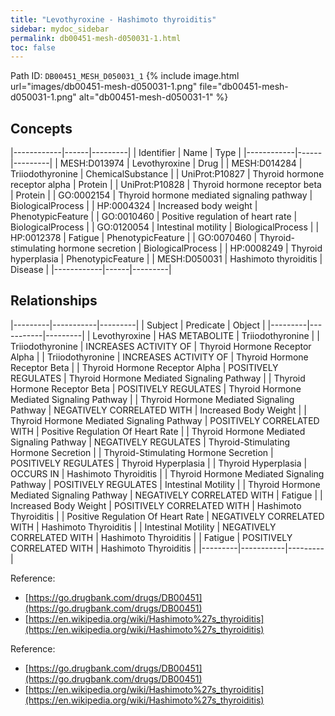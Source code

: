 ```yaml
---
title: "Levothyroxine - Hashimoto thyroiditis"
sidebar: mydoc_sidebar
permalink: db00451-mesh-d050031-1.html
toc: false 
---
```



Path ID: `DB00451_MESH_D050031_1`
{% include image.html url="images/db00451-mesh-d050031-1.png" file="db00451-mesh-d050031-1.png" alt="db00451-mesh-d050031-1" %}

## Concepts

|------------|------|---------|
| Identifier | Name | Type    |
|------------|------|---------|
| MESH:D013974 | Levothyroxine | Drug |
| MESH:D014284 | Triiodothyronine | ChemicalSubstance |
| UniProt:P10827 | Thyroid hormone receptor alpha | Protein |
| UniProt:P10828 | Thyroid hormone receptor beta | Protein |
| GO:0002154 | Thyroid hormone mediated signaling pathway | BiologicalProcess |
| HP:0004324 | Increased body weight | PhenotypicFeature |
| GO:0010460 | Positive regulation of heart rate | BiologicalProcess |
| GO:0120054 | Intestinal motility | BiologicalProcess |
| HP:0012378 | Fatigue | PhenotypicFeature |
| GO:0070460 | Thyroid-stimulating hormone secretion | BiologicalProcess |
| HP:0008249 | Thyroid hyperplasia | PhenotypicFeature |
| MESH:D050031 | Hashimoto thyroiditis | Disease |
|------------|------|---------|

## Relationships

|---------|-----------|---------|
| Subject | Predicate | Object  |
|---------|-----------|---------|
| Levothyroxine | HAS METABOLITE | Triiodothyronine |
| Triiodothyronine | INCREASES ACTIVITY OF | Thyroid Hormone Receptor Alpha |
| Triiodothyronine | INCREASES ACTIVITY OF | Thyroid Hormone Receptor Beta |
| Thyroid Hormone Receptor Alpha | POSITIVELY REGULATES | Thyroid Hormone Mediated Signaling Pathway |
| Thyroid Hormone Receptor Beta | POSITIVELY REGULATES | Thyroid Hormone Mediated Signaling Pathway |
| Thyroid Hormone Mediated Signaling Pathway | NEGATIVELY CORRELATED WITH | Increased Body Weight |
| Thyroid Hormone Mediated Signaling Pathway | POSITIVELY CORRELATED WITH | Positive Regulation Of Heart Rate |
| Thyroid Hormone Mediated Signaling Pathway | NEGATIVELY REGULATES | Thyroid-Stimulating Hormone Secretion |
| Thyroid-Stimulating Hormone Secretion | POSITIVELY REGULATES | Thyroid Hyperplasia |
| Thyroid Hyperplasia | OCCURS IN | Hashimoto Thyroiditis |
| Thyroid Hormone Mediated Signaling Pathway | POSITIVELY REGULATES | Intestinal Motility |
| Thyroid Hormone Mediated Signaling Pathway | NEGATIVELY CORRELATED WITH | Fatigue |
| Increased Body Weight | POSITIVELY CORRELATED WITH | Hashimoto Thyroiditis |
| Positive Regulation Of Heart Rate | NEGATIVELY CORRELATED WITH | Hashimoto Thyroiditis |
| Intestinal Motility | NEGATIVELY CORRELATED WITH | Hashimoto Thyroiditis |
| Fatigue | POSITIVELY CORRELATED WITH | Hashimoto Thyroiditis |
|---------|-----------|---------|

Reference: 
  - [https://go.drugbank.com/drugs/DB00451](https://go.drugbank.com/drugs/DB00451)
  - [https://en.wikipedia.org/wiki/Hashimoto%27s_thyroiditis](https://en.wikipedia.org/wiki/Hashimoto%27s_thyroiditis)

Reference: 
  - [https://go.drugbank.com/drugs/DB00451](https://go.drugbank.com/drugs/DB00451)
  - [https://en.wikipedia.org/wiki/Hashimoto%27s_thyroiditis](https://en.wikipedia.org/wiki/Hashimoto%27s_thyroiditis)
